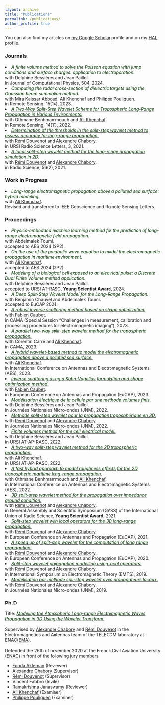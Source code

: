 ```yaml
---
layout: archive
title: "Publications"
permalink: /publications/
author_profile: true
---
```


You can also find my articles on <a href="https://scholar.google.com/citations?user=Q1QRM9UAAAAJ&hl=fr&oi=ao">my Google Scholar</a> profile and on my <a href="https://haltools.archives-ouvertes.fr/Public/afficheRequetePubli.php?idHal=thomas-bonnafont&CB_auteur=oui&CB_titre=oui&CB_article=oui&langue=Anglais&tri_exp=annee_publi&tri_exp2=typdoc&tri_exp3=date_publi&ordre_aff=TA&Fen=Aff&css=../css/VisuRubriqueEncadre.css">HAL</a> profile.

<h3>Journals</h3>

<li> <font color="#003300"><i>A finite volume method to solve the Poisson equation with jump conditions and surface charges: application to electroporation.</i></font>
<br> with Delphine Bessières and Jean Paillol.
<br> in Journal of Computational Physics, 504, 2024.
</li>

<li> <font color="#003300"><i>Computing the radar cross-section of dielectric targets using the Gaussian beam summation method.</i></font>
<br> with Mira Kaissar Abboud, <a href="https://www.ensta-bretagne.fr/khenchaf/fr/cv.php" target="_blank">Ali Khenchaf</a> and <a href="https://www.idref.fr/147410398" target="_blank">Philippe Pouliguen</a>.
<br> in Remote Sensing, 15(14), 2023.
</li>

<li> <a href="https://thobonensta.github.io/files/remotesensing-1733979.pdf"><font color="#003300"><i>A Two-Way Split-Step Wavelet Scheme for Tropospheric Long-Range Propagation in Various Environments.</i></font></a>
<br> with Othmane Benhmammouch and <a href="https://www.ensta-bretagne.fr/khenchaf/fr/cv.php" target="_blank">Ali Khenchaf</a>.
<br> in Remote Sensing, 14(11), 2022.
</li>

<li> <a href="https://thobonensta.github.io/files/RSL-template.pdf"><font color="#003300"><i>Determination of the thresholds in the split-step wavelet method to assess accuracy for long-range propagation.</i></font></a>
<br> with <a href="http://ema.recherche.enac.fr/permanent-staff-2/remi-douvenot/" target="_blank">Rémi Douvenot</a> and <a href="http://ema.recherche.enac.fr/permanent-staff-2/alexandre-chabory/" target="_blank">Alexandre Chabory</a>.
<br> in URSI Radio Science Letters, 3, 2021.
</li>

<li> <a href="https://thobonensta.github.io/files/radio_science_bonnafont_2021.pdf"><font color="#003300"><i>A local split-step wavelet method for the long-range propagation simulation in 2D.</i></font></a>
<br> with <a href="http://ema.recherche.enac.fr/permanent-staff-2/remi-douvenot/" target="_blank">Rémi Douvenot</a> and <a href="http://ema.recherche.enac.fr/permanent-staff-2/alexandre-chabory/" target="_blank">Alexandre Chabory</a>.
<br> in Radio Science, 56(2), 2021.
</li>


<h3>Work in Progress</h3>


<li> <font color="#003300"><i>Long-range electromagnetic propagation above a polluted sea surface: hybrid modeling.</i></font>
<br> with <a href="https://www.ensta-bretagne.fr/khenchaf/fr/cv.php" target="_blank">Ali Khenchaf</a>.
<br> Revised and transferred to IEEE Geoscience and Remote Sensing Letters.
</li>


<h3>Proceedings</h3>

<li> <font color="#003300"><i>Physics-embedded machine learning method for the prediction of long-range electromagnetic field propagation.</i></font>
<br> with Abdelmalek Toumi.
<br> accepted to AES 2024 (SP2).
</li>

<li> <font color="#003300"><i>On the use of the parabolic wave equation to model the electromagnetic propagation in maritime environment.</i></font>
<br> with <a href="https://www.ensta-bretagne.fr/khenchaf/fr/cv.php" target="_blank">Ali Khenchaf</a>.
<br> accepted to AES 2024 (SP2).
</li>

<li> <font color="#003300"><i>Modeling of a biological cell exposed to an electrical pulse: a Discrete Dual Finite Volume method application.</i></font>
<br> with Delphine Bessières and Jean Paillol.
<br> accepted to URSI AT-RASC, <strong>Young Scientist Award</strong>, 2024.
</li>

<li> <font color="#003300"><i>A Deep Split-Step Wavelet Model for the Long-Range Propagation.</i></font>
<br> with Benjamin Chauvel and Abdelmalek Toumi.
<br> accepted to EuCAP 2024.
</li>

<li>
    <a href="https://thobonensta.github.io/files/conference_101719_v2.pdf"><font color="#003300"><i> A robust inverse scattering method based on shape optimization.</i></font></a>
    <br> with <a href="https://fcaubet001.perso.univ-pau.fr/" target="_blank">Fabien Caubet</a>.
    <br> in CAMA (Special Session “Challenges in measurement, calibration and processing procedures for electromagnetic imaging”), 2023.
</li>

<li> <a href="https://thobonensta.github.io/files/conference_101719.pdf"><font color="#003300"><i>A parallel two-way split-step wavelet method for the tropospheric propagation.</i></font></a>
<br> with Corentin Carré and <a href="https://www.ensta-bretagne.fr/khenchaf/fr/cv.php" target="_blank">Ali Khenchaf</a>.
<br> in CAMA, 2023.
</li>

<li> <a href="https://thobonensta.github.io/files/AES23.pdf"><font color="#003300"><i>A hybrid wavelet-based method to model the electromagnetic propagation above a polluted sea surface.</i></font></a>
<br> with <a href="https://www.ensta-bretagne.fr/khenchaf/fr/cv.php" target="_blank">Ali Khenchaf</a>.
<br> in International Conference on Antennas and Electromagnetic Systems (AES), 2023.
</li>

<li> <a href="https://thobonensta.github.io/files/EUCAP2023_template_V02.pdf"><font color="#003300"><i>Inverse scattering using a Kohn-Vogelius formulation and shape optimization method.</i></font></a>
<br> with <a href="https://fcaubet001.perso.univ-pau.fr/" target="_blank">Fabien Caubet</a>.
<br> in European Conference on Antennas and Propagation (EuCAP), 2023.
</li>


<li> <a href="https://thobonensta.github.io/files/JNM2023Cell.pdf"><font color="#003300"><i>Modélisation électrique de la cellule par une méthode volumes finis.</i></font></a>
<br> with Delphine Bessières and Jean Paillol.
<br> in Journées Nationales Micro-ondes (JNM), 2022.
</li>

<li> <a href="https://thobonensta.github.io/files/JNM2023SSW.pdf"><font color="#003300"><i>Méthode split-step wavelet pour la propagation troposphérique en 3D.</i></font></a>
<br> with <a href="http://ema.recherche.enac.fr/permanent-staff-2/remi-douvenot/" target="_blank">Rémi Douvenot</a> and <a href="http://ema.recherche.enac.fr/permanent-staff-2/alexandre-chabory/" target="_blank">Alexandre Chabory</a>.
<br> in Journées Nationales Micro-ondes (JNM), 2022.
</li>

<li> <a href="https://thobonensta.github.io/files/URSI_RASC_Cell.pdf"><font color="#003300"><i>Finite volumes method for the cell electrical model.</i></font></a>
<br> with Delphine Bessières and Jean Paillol.
<br> in URSI AT-AP-RASC, 2022.
</li>

<li> <a href="https://thobonensta.github.io/files/URSI_RASC_SSW.pdf"><font color="#003300"><i>A two-way split-step wavelet method for the 2D tropospheric propagation.</i></font></a>
<br> with <a href="https://www.ensta-bretagne.fr/khenchaf/fr/cv.php" target="_blank">Ali Khenchaf</a>.
<br> in URSI AT-AP-RASC, 2022.
</li>

<li> <a href="https://thobonensta.github.io/files/AES_summary.pdf"><font color="#003300"><i>A fast hybrid approach to model roughness effects for the 2D tropospheric maritime long-range propagation.</i></font></a>
<br> with Othmane Benhmammouch and <a href="https://www.ensta-bretagne.fr/khenchaf/fr/cv.php" target="_blank">Ali Khenchaf</a>.
<br> in International Conference on Antennas and Electromagnetic Systems (AES), 2022.
</li>

<li> <a href="https://thobonensta.github.io/files/URSI_GASS_2021.pdf"><font color="#003300"><i>3D split-step wavelet method for the propagation over impedance ground condition.</i></font></a>
<br> with <a href="http://ema.recherche.enac.fr/permanent-staff-2/remi-douvenot/" target="_blank">Rémi Douvenot</a> and <a href="http://ema.recherche.enac.fr/permanent-staff-2/alexandre-chabory/" target="_blank">Alexandre Chabory</a>.
<br> in General Assembly and Scientific Symposium (GASS) of the International Union of Radio Science, <strong>Young Scientist Award</strong>, 2021.
</li>


<li> <a href="https://thobonensta.github.io/files/EUCAP2021_template.pdf"><font color="#003300"><i>Split-step wavelet with local operators for the 3D long-range propagation.</i></font></a>
<br> with <a href="http://ema.recherche.enac.fr/permanent-staff-2/remi-douvenot/" target="_blank">Rémi Douvenot</a> and <a href="http://ema.recherche.enac.fr/permanent-staff-2/alexandre-chabory/" target="_blank">Alexandre Chabory</a>.
<br> in European Conference on Antennas and Propagation (EuCAP), 2021.
</li>

<li> <a href="https://thobonensta.github.io/files/Bonnafont_2020_EuCAP.pdf"><font color="#003300"><i>A speed up of split-step wavelet for the computation of long range propagation.</i></font></a>
<br> with <a href="http://ema.recherche.enac.fr/permanent-staff-2/remi-douvenot/" target="_blank">Rémi Douvenot</a> and <a href="http://ema.recherche.enac.fr/permanent-staff-2/alexandre-chabory/" target="_blank">Alexandre Chabory</a>.
<br> in European Conference on Antennas and Propagation (EuCAP), 2020.
</li>

<li> <a href="https://thobonensta.github.io/files/Bonnafont_EMTS_2019.pdf"><font color="#003300"><i>Split-step wavelet propagation modelling using local operators.</i></font></a>
<br> with <a href="http://ema.recherche.enac.fr/permanent-staff-2/remi-douvenot/" target="_blank">Rémi Douvenot</a> and <a href="http://ema.recherche.enac.fr/permanent-staff-2/alexandre-chabory/" target="_blank">Alexandre Chabory</a>.
<br> in International Symposium on Electromagnetic Theory (EMTS), 2019.
</li>

<li> <a href="https://thobonensta.github.io/files/JNM_article_2019.pdf"><font color="#003300"><i>Modélisation par méthode spli-step wavelet avec propagateurs locaux.</i></font></a>
<br> with <a href="http://ema.recherche.enac.fr/permanent-staff-2/remi-douvenot/" target="_blank">Rémi Douvenot</a> and <a href="http://ema.recherche.enac.fr/permanent-staff-2/alexandre-chabory/" target="_blank">Alexandre Chabory</a>.
<br> in Journées Nationales Micro-ondes (JNM), 2019.
</li>


<h3>Ph.D</h3>
Title: <a href="https://thobonensta.github.io/files/Manuscrit_VF_Thomas_Bonnafont.pdf"><font color="#003300"><i>Modeling the Atmospheric Long-range Electromagnetic Waves Propagation in 3D Using the Wavelet Transform.</i></font></a> 
<br><br>
Supervised by <a href="http://ema.recherche.enac.fr/permanent-staff-2/alexandre-chabory/" target="_blank">Alexandre Chabory</a> and <a href="http://ema.recherche.enac.fr/permanent-staff-2/remi-douvenot/" target="_blank">Rémi Douvenot</a> in the Electromagnetics and Antennas team of the TELECOM laboratory at ENAC(<a href="http://ema.recherche.enac.fr/" target="_blank">EMA</a>).
<br><br>
Defended the 26th of november 2020 at the French Civil Aviation University (<a href="https://www.enac.fr/fr" target="_blank">ENAC</a>) in front of the following jury members <!--<a href="Presentations/thesis_defense.pdf"> <img border="0" src="logo-pdf.webp" width="25"></a>-->
<ul>
<li><a href="https://web.itu.edu.tr/akleman/" target="_blank">Funda Akleman</a> (Reviewer)</li>
<li><a href="http://ema.recherche.enac.fr/permanent-staff-2/alexandre-chabory/" target="_blank">Alexandre Chabory</a> (Supervisor)</li>
<li><a href="http://ema.recherche.enac.fr/permanent-staff-2/remi-douvenot/" target="_blank">Rémi Douvenot</a> (Supervisor)</li>
<li> Vincent Fabbro (Invité)</li>
<li><a href="https://ece.umass.edu/faculty/ramakrishna-janaswamy" target="_blank">Ramakrishna Janaswamy</a> (Reviewer)</li>
<li><a href="https://www.ensta-bretagne.fr/khenchaf/fr/cv.php" target="_blank">Ali Khenchaf</a> (Examiner)</li>
<li><a href="https://www.idref.fr/147410398" target="_blank">Philippe Pouliguen</a> (Examiner)</li>
</ul>
